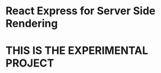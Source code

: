 # React Express for Server Side Rendering

THIS IS THE EXPERIMENTAL PROJECT
================================
